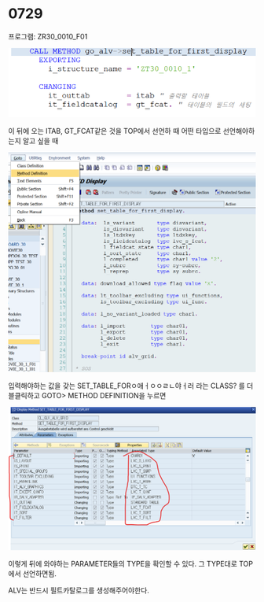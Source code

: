 # 0729

프로그램: ZR30\_0010\_F01

![](../../../.gitbook/assets/image%20%28160%29.png)

 이 뒤에 오는 ITAB, GT\_FCAT같은 것을 TOP에서 선언하 때 어떤 타입으로 선언해야하는지 알고 싶을 때

![](../../../.gitbook/assets/image%20%28159%29.png)

입력해야하는 값을 갖는 SET\_TABLE\_FORㅇ애ㅓㅇㅇㄹㄴ야ㅓ러 라는 CLASS? 를 더블클릭하고 GOTO&gt; METHOD DEFINITION을 누르면

 

![](../../../.gitbook/assets/image%20%28158%29.png)

이렇게 뒤에 와야하는 PARAMETER들의 TYPE을 확인할 수 있다. 그 TYPE대로 TOP에서 선언하면됨.



ALV는 반드시 필트카탈로그를 생성해주어야한다. 







